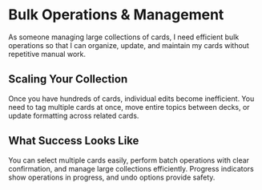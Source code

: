 # Bulk Operations & Management

As someone managing large collections of cards, I need efficient bulk operations so that I can organize, update, and maintain my cards without repetitive manual work.

## Scaling Your Collection

Once you have hundreds of cards, individual edits become inefficient. You need to tag multiple cards at once, move entire topics between decks, or update formatting across related cards.

## What Success Looks Like

You can select multiple cards easily, perform batch operations with clear confirmation, and manage large collections efficiently. Progress indicators show operations in progress, and undo options provide safety.